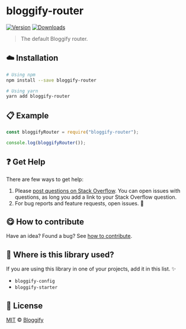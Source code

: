 <!-- Please do not edit this file. Edit the `blah` field in the `package.json` instead. If in doubt, open an issue. -->


















# bloggify-router

 [![Version](https://img.shields.io/npm/v/bloggify-router.svg)](https://www.npmjs.com/package/bloggify-router) [![Downloads](https://img.shields.io/npm/dt/bloggify-router.svg)](https://www.npmjs.com/package/bloggify-router)







> The default Bloggify router.

















## :cloud: Installation

```sh
# Using npm
npm install --save bloggify-router

# Using yarn
yarn add bloggify-router
```













## :clipboard: Example



```js
const bloggifyRouter = require("bloggify-router");

console.log(bloggifyRouter());
```











## :question: Get Help

There are few ways to get help:



 1. Please [post questions on Stack Overflow](https://stackoverflow.com/questions/ask). You can open issues with questions, as long you add a link to your Stack Overflow question.
 2. For bug reports and feature requests, open issues. :bug:
















## :yum: How to contribute
Have an idea? Found a bug? See [how to contribute][contributing].
















## :dizzy: Where is this library used?
If you are using this library in one of your projects, add it in this list. :sparkles:

 - `bloggify-config`
 - `bloggify-starter`











## :scroll: License

[MIT][license] © [Bloggify][website]






[license]: /LICENSE
[website]: https://bloggify.org
[contributing]: /CONTRIBUTING.md
[docs]: /DOCUMENTATION.md
